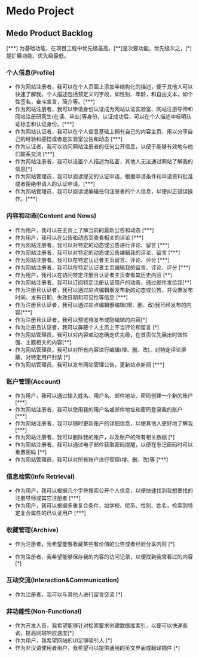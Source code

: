 # Medo Project



## Medo Product Backlog

[\*\*\*] 为基础功能，在项目工程中优先级最高，[\*\*]是次要功能，优先级次之，[*]是扩展功能，优先级最低。

### 个人信息(Profile)

* 作为网站注册者，我可以在个人页面上添加半结构化的描述，便于其他人可以快速了解我。个人描述包括预定义的字段，如性别、年龄，和自由文本，如个性签名，奋斗宣言，简介等。[\*\*\*]
* 作为网站注册者，我可以申请身份认证成为网站认证实验室、网站注册导师和网站注册研究生(在读、毕业)等身份，认证成功后，可以在个人描述中标明认证标志和认证身份。[***]
* 作为网站认证者，我可以在个人信息基础上拥有自己的内容主页，用以分享自己的经验和感悟或者是实验室公告和动态 [***]
* 作为认证者，我可以访问网站注册者的任何公开信息，以便于能够有效地与他们联系交流 [***]
* 作为网站注册者，我可以设置个人描述为私密，其他人无法通过网站了解我的信息[*]
* 作为网站管理员，我可以阅读提交的认证申请，根据申请条件和申请资料批准或者拒绝申请人的认证申请。[***]
* 作为网站管理员，我可以阅读或编辑任何注册者的个人信息，以便纠正错误操作。[***]

### 内容和动态(Content and News)

* 作为用户，我可以在主页上了解当前的最新公告和动态 [***]
* 作为用户，我可以在公告和动态页查看相关的评论 [***]
* 作为网站注册者，我可以对特定的动态或公告进行评论、留言 [***]
* 作为网站注册者，我可以对特定的动态或公告编辑我的评论、留言 [***]
* 作为网站注册者，我可以在特定认证者主页留言、评论、评分 [***]
* 作为网站注册者，我可以在特定认证者主页编辑我的留言、评论、评分 [***]
* 作为用户，我可以在访问特定注册且认证者主页查看其历史内容 [**]
* 作为网站注册者，我可以订阅特定注册认证用户的动态，通过邮件发给我[**]
* 作为注册且认证者，我可以通过站点编辑器发布新的动态或公告，并设置发布时间、发布日期、失效日期和可见性等信息 [***]
* 作为注册且认证者，我可以通过站点编辑器编辑(增、删、改)我已经发布的内容[***]
* 作为注册且认证者，我可以预览待发布或刚编辑的内容[*]
* 作为注册且认证者，我可以屏蔽个人主页上不当评论和留言 [*]
* 作为网站管理员，我可以对内容或动态确定优先级，在首页优先展出时效性强、主题相关的内容[**]
* 作为网站管理员，我可以对所有内容进行编辑(增、删、改)，对特定评论屏蔽，对特定用户封禁 [*]
* 作为网站管理员，我可以发布网站管理公告，更新站点新闻 [***]

### 账户管理(Account)

* 作为用户，我可以通过输入姓名、用户名、邮件地址、密码创建一个新的账户 [***]
* 作为网站注册者，我可以使用我的用户名或邮件地址和密码登录我的账户 [***]
* 作为网站注册者，我可以随时更新账户的详细信息，以便其他人更好地了解我 [***]
* 作为网站注册者，我可以删除我的账户，以及账户的所有相关数据 [*]
* 作为网站注册者，我可以通过电子邮件获取密码提醒，以便在忘记密码时可以重置密码 [**]
* 作为网站管理员，我可以对所有账户进行管理(增、删、改)等 [***]

### 信息检索(Info Retrieval)

* 作为用户，我可以根据几个字符搜索公开个人信息，以便快速找到我想要找的注册导师或其它注册者 [***]
* 作为用户，我可以根据多重复合条件，如学校、院系、性别、姓名，检索到特定复合属性的已认证用户 [***]

### 收藏管理(Archive)

* 作为注册者，我希望能够收藏某些有价值的公告或者经验分享内容 [*]

* 作为注册者，我希望能够保存我的内容的访问记录，以便找到我曾看过的内容[*]

### 互动交流(Interaction&Communication)

* 作为注册者，我可以与其他人进行留言交流 [*]

### 非功能性(Non-Functional)

* 作为开发人员，我希望能够针对检索要求创建数据库索引，以便可以快速查询，提高网站响应速度[*]
* 作为用户，我希望网站的UI足够吸引人 [*]
* 作为非汉语使用者用户，我希望可以提供通用的英文界面或翻译插件 [*]

